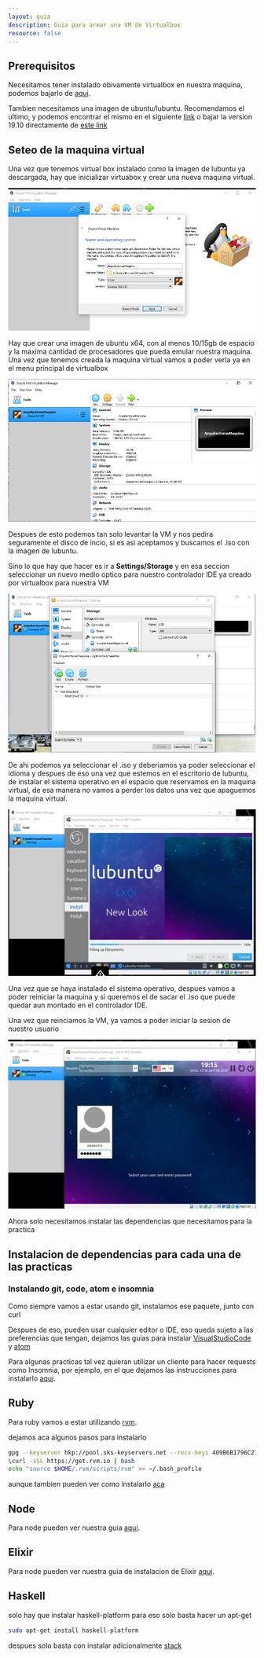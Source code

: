 ```yaml
---
layout: guia
description: Guia para armar una VM de Virtualbox
resource: false
---
```


## Prerequisitos

Necesitamos tener instalado obivamente virtualbox en nuestra maquina, podemos bajarlo de [aqui](https://www.virtualbox.org/wiki/Downloads]).

Tambien necesitamos una imagen de ubuntu/lubuntu. Recomendamos el ultimo, y podemos encontrar el mismo en el siguiente [link](https://lubuntu.net/downloads/) o bajar la version 19.10 directamente de [este link](http://cdimage.ubuntu.com/lubuntu/releases/19.10/release/lubuntu-19.10-desktop-amd64.iso)

## Seteo de la maquina virtual

Una vez que tenemos virtual box instalado como la imagen de lubuntu ya descargada, hay que inicializar virtuabox y crear una nueva maquina virtual. 

![](/img/guias/vm0.jpg)

Hay que crear una imagen de ubuntu x64, con al menos 10/15gb de espacio y la maxima cantidad de procesadores que pueda emular nuestra maquina. Una vez que tenemos creada la maquina virtual vamos a poder verla ya en el menu principal de virtualbox

![](/img/guias/vm1.jpg)

Despues de esto podemos tan solo levantar la VM y nos pedira seguramente el disco de incio, si es asi aceptamos y buscamos el .iso con la imagen de lubuntu.

Sino lo que hay que hacer es ir a **Settings/Storage** y en esa seccion seleccionar un nuevo medio optico para nuestro controlador IDE ya creado por virtualbox para nuestra VM

![](/img/guias/vm2.jpg)

De ahi podemos ya seleccionar el .iso y deberiamos ya poder seleccionar el idioma y despues de eso una vez que estemos en el escritorio de lubuntu, de instalar el sistema operativo en el espacio que reservamos en la maquina virtual, de esa manera no vamos a perder los datos una vez que apaguemos la maquina virtual.

![](/img/guias/vm3.jpg)

Una vez que se haya instalado el sistema operativo, despues vamos a poder reiniciar la maquina y si queremos el de sacar el .iso que puede quedar aun montado en el controlador IDE.

Una vez que reinciamos la VM, ya vamos a poder iniciar la sesion de nuestro usuario

![](/img/guias/vm4.jpg)

Ahora solo necesitamos instalar las dependencias que necesitamos para la practica


## Instalacion de dependencias para cada una de las practicas

### Instalando git, code, atom e insomnia

Como siempre vamos a estar usando git, instalamos ese paquete, junto con curl


Despues de eso, pueden usar cualquier editor o IDE, eso queda sujeto a las preferencias que tengan, dejamos las guias para instalar [VisualStudioCode](https://code.visualstudio.com/docs/setup/linux) y [atom](https://flight-manual.atom.io/getting-started/sections/installing-atom/)

Para algunas practicas tal vez quieran utilizar un cliente para hacer requests como Insomnia, por ejemplo, en el que dejamos las instrucciones para instalarlo [aqui](https://support.insomnia.rest/article/23-installation#linux).

## Ruby

Para ruby vamos a estar utilizando [rvm](https://rvm.io).

dejamos aca algunos pasos para instalarlo

```bash
gpg --keyserver hkp://pool.sks-keyservers.net --recv-keys 409B6B1796C275462A1703113804BB82D39DC0E3 7D2BAF1CF37B13E2069D6956105BD0E739499BDB
\curl -sSL https://get.rvm.io | bash
echo "source $HOME/.rvm/scripts/rvm" >> ~/.bash_profile
```

aunque tambien pueden ver como instalarlo [aca](https://rvm.io/rvm/install)

## Node

Para node pueden ver nuestra guia [aqui](/guias/node).

## Elixir

Para node pueden ver nuestra guia de instalacion de Elixir [aqui](/guias/elixir).

## Haskell

solo hay que instalar haskell-platform para eso solo basta hacer un apt-get

```bash
sudo apt-get install haskell-platform
```

despues solo basta con instalar adicionalmente [stack](https://docs.haskellstack.org/en/stable/install_and_upgrade/)

